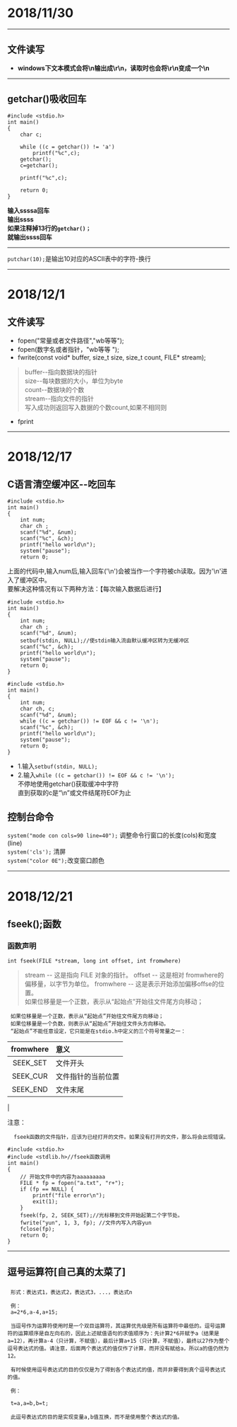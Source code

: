 # 2018/11/30
---
## 文件读写
- **windows下文本模式会将\n输出成\r\n，读取时也会将\r\n变成一个\n**
---
## getchar()吸收回车

```
#include <stdio.h>
int main()
{
    char c;

    while ((c = getchar()) != 'a')
        printf("%c",c);
    getchar();
    c=getchar();

    printf("%c",c);

    return 0;
}
```
**输入ssssa回车**  
**输出ssss**  
**如果注释掉13行的`getchar()；`**  
**就输出ssss回车**

----
`putchar(10);`是输出10对应的ASCII表中的字符-换行

---
# 2018/12/1
## 文件读写
- fopen("常量或者文件路径","wb等等");
- fopen(数字名或者指针，"wb等等 ");
- fwrite(const void* buffer, size_t size, size_t count, FILE* stream);  
>buffer--指向数据块的指针  
size--每块数据的大小，单位为byte  
count--数据块的个数  
stream--指向文件的指针  
写入成功则返回写入数据的个数count,如果不相同则
- fprint  
----
# 2018/12/17
## C语言清空缓冲区--吃回车
```
#include <stdio.h>
int main()
{
	int num;
	char ch ;
	scanf("%d", &num);
	scanf("%c", &ch);
	printf("hello world\n");
	system("pause");
	return 0;
```
上面的代码中,输入num后,输入回车('\n')会被当作一个字符被ch读取。因为'\n'进入了缓冲区中。  
要解决这种情况有以下两种方法：【每次输入数据后进行】
```
#include <stdio.h>
int main()
{
	int num;
	char ch ;
	scanf("%d", &num);
	setbuf(stdin, NULL);//使stdin输入流由默认缓冲区转为无缓冲区
	scanf("%c", &ch);
	printf("hello world\n");
	system("pause");
	return 0;
}
```
```
#include <stdio.h>
int main()
{
	int num;
	char ch, c;
	scanf("%d", &num);
	while ((c = getchar()) != EOF && c != '\n');
	scanf("%c", &ch);
	printf("hello world\n");
	system("pause");
	return 0;
}

```
- 1.输入`setbuf(stdin, NULL);`
- 2.输入`while ((c = getchar()) != EOF && c != '\n');`  
不停地使用getchar()获取缓冲中字符  
直到获取的c是“\n”或文件结尾符EOF为止  
## 控制台命令
`system("mode con cols=90 line=40");`
调整命令行窗口的长度(cols)和宽度(line)  
`system('cls');`
清屏  
`system("color 0E");`改变窗口颜色  

----
# 2018/12/21
## fseek();函数
### 函数声明
 `int fseek(FILE *stream, long int offset, int fromwhere)`  
>stream -- 这是指向 FILE 对象的指针。
offset -- 这是相对 fromwhere的偏移量，以字节为单位。
fromwhere -- 这是表示开始添加偏移offse的位置。  
如果位移量是一个正数，表示从“起始点”开始往文件尾方向移动；

     如果位移量是一个正数，表示从“起始点”开始往文件尾方向移动；
	 如果位移量是一个负数，则表示从“起始点”开始往文件头方向移动。
     “起始点”不能任意设定，它只能是在stdio.h中定义的三个符号常量之一：

fromwhere  |意义
:---:|:---
SEEK_SET|文件开头
SEEK_CUR|文件指针的当前位置
SEEK_END|文件末尾
|

注意：  
	
      fseek函数的文件指针，应该为已经打开的文件。如果没有打开的文件，那么将会出现错误。
```
#include <stdio.h>
#include <stdlib.h>//fseek函数调用
int main()
{
    // 开始文件中的内容为aaaaaaaaa
    FILE * fp = fopen("a.txt", "r+");
    if (fp == NULL) {
        printf("file error\n");
        exit(1);
    }
    fseek(fp, 2, SEEK_SET);//光标移到文件开始起第二个字节处。
    fwrite("yun", 1, 3, fp); //文件内写入内容yun
    fclose(fp);
    return 0;
}
```
----
## **逗号运算符**[自己真的太菜了]
### 
	 形式：表达式1，表达式2，表达式3，...，表达式n 

	 例： 
	 a=2*6,a-4,a+15; 

	 当逗号作为运算符使用时是一个双目运算符，其运算优先级是所有运算符中最低的。逗号运算符的运算顺序是自左向右的，因此上述赋值语句的求值顺序为：先计算2*6并赋予a（结果是a=12），再计算a-4（只计算，不赋值），最后计算a+15（只计算，不赋值），最终以27作为整个逗号表达式的值。请注意，后面两个表达式的值仅作了计算，而并没有赋给a，所以a的值仍然为12。 

	 有时候使用逗号表达式的目的仅仅是为了得到各个表达式的值，而并非要得到真个逗号表达式的值。 

	 例： 

	 t=a,a=b,b=t; 

	 此逗号表达式的目的是实现变量a,b值互换，而不是使用整个表达式的值。 
